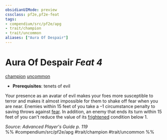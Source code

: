 ```yaml
---
obsidianUIMode: preview
cssclass: pf2e,pf2e-feat
tags:
- compendium/src/pf2e/apg
- trait/champion
- trait/uncommon
aliases: ["Aura Of Despair"]
---
```

# Aura Of Despair  *Feat 4*  
[champion](../../Rules/traits/champion.md)  [uncommon](../../Rules/traits/uncommon.md)  

- **Prerequisites**: tenets of evil

Your presence as an avatar of evil makes your foes more susceptible to terror and makes it almost impossible for them to shake off fear when you are near. Enemies within 15 feet of you take a –1 circumstance penalty to saving throws against [fear](../../Rules/traits/fear.md). In addition, an enemy that ends its turn within 15 feet of you can't reduce the value of its [frightened](../../Rules/conditions.md#Frightened) condition below 1.

*Source: Advanced Player's Guide p. 119*  
%% #compendium/src/pf2e/apg #trait/champion #trait/uncommon %%